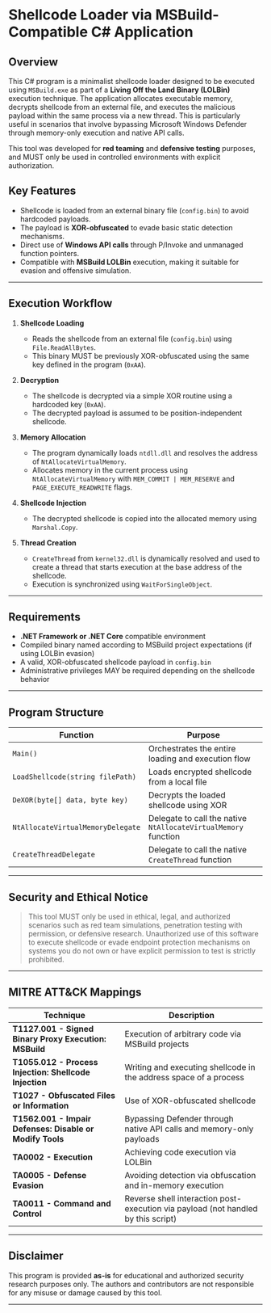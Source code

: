 # Shellcode Loader via MSBuild-Compatible C# Application

## Overview

This C# program is a minimalist shellcode loader designed to be executed using `MSBuild.exe` as part of a **Living Off the Land Binary (LOLBin)** execution technique. The application allocates executable memory, decrypts shellcode from an external file, and executes the malicious payload within the same process via a new thread. This is particularly useful in scenarios that involve bypassing Microsoft Windows Defender through memory-only execution and native API calls.

This tool was developed for **red teaming** and **defensive testing** purposes, and MUST only be used in controlled environments with explicit authorization.

## Key Features

- Shellcode is loaded from an external binary file (`config.bin`) to avoid hardcoded payloads.
- The payload is **XOR-obfuscated** to evade basic static detection mechanisms.
- Direct use of **Windows API calls** through P/Invoke and unmanaged function pointers.
- Compatible with **MSBuild LOLBin** execution, making it suitable for evasion and offensive simulation.

---

## Execution Workflow

1. **Shellcode Loading**
   - Reads the shellcode from an external file (`config.bin`) using `File.ReadAllBytes`.
   - This binary MUST be previously XOR-obfuscated using the same key defined in the program (`0xAA`).

2. **Decryption**
   - The shellcode is decrypted via a simple XOR routine using a hardcoded key (`0xAA`).
   - The decrypted payload is assumed to be position-independent shellcode.

3. **Memory Allocation**
   - The program dynamically loads `ntdll.dll` and resolves the address of `NtAllocateVirtualMemory`.
   - Allocates memory in the current process using `NtAllocateVirtualMemory` with `MEM_COMMIT | MEM_RESERVE` and `PAGE_EXECUTE_READWRITE` flags.

4. **Shellcode Injection**
   - The decrypted shellcode is copied into the allocated memory using `Marshal.Copy`.

5. **Thread Creation**
   - `CreateThread` from `kernel32.dll` is dynamically resolved and used to create a thread that starts execution at the base address of the shellcode.
   - Execution is synchronized using `WaitForSingleObject`.

---

## Requirements

- **.NET Framework or .NET Core** compatible environment
- Compiled binary named according to MSBuild project expectations (if using LOLBin evasion)
- A valid, XOR-obfuscated shellcode payload in `config.bin`
- Administrative privileges MAY be required depending on the shellcode behavior

---

## Program Structure

| Function | Purpose |
|---------|---------|
| `Main()` | Orchestrates the entire loading and execution flow |
| `LoadShellcode(string filePath)` | Loads encrypted shellcode from a local file |
| `DeXOR(byte[] data, byte key)` | Decrypts the loaded shellcode using XOR |
| `NtAllocateVirtualMemoryDelegate` | Delegate to call the native `NtAllocateVirtualMemory` function |
| `CreateThreadDelegate` | Delegate to call the native `CreateThread` function |

---

## Security and Ethical Notice

> This tool MUST only be used in ethical, legal, and authorized scenarios such as red team simulations, penetration testing with permission, or defensive research. Unauthorized use of this software to execute shellcode or evade endpoint protection mechanisms on systems you do not own or have explicit permission to test is strictly prohibited.

---

## MITRE ATT&CK Mappings

| Technique | Description |
|----------|-------------|
| **T1127.001 - Signed Binary Proxy Execution: MSBuild** | Execution of arbitrary code via MSBuild projects |
| **T1055.012 - Process Injection: Shellcode Injection** | Writing and executing shellcode in the address space of a process |
| **T1027 - Obfuscated Files or Information** | Use of XOR-obfuscated shellcode |
| **T1562.001 - Impair Defenses: Disable or Modify Tools** | Bypassing Defender through native API calls and memory-only payloads |
| **TA0002 - Execution** | Achieving code execution via LOLBin |
| **TA0005 - Defense Evasion** | Avoiding detection via obfuscation and in-memory execution |
| **TA0011 - Command and Control** | Reverse shell interaction post-execution via payload (not handled by this script) |

---

## Disclaimer

This program is provided **as-is** for educational and authorized security research purposes only. The authors and contributors are not responsible for any misuse or damage caused by this tool.

---

